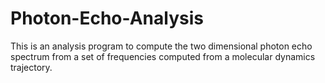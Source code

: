 # Photon-Echo-Analysis
This is an analysis program to compute the two dimensional photon echo spectrum from a set of frequencies computed from a molecular dynamics trajectory.
